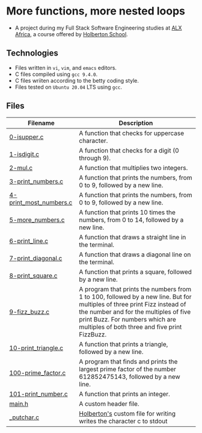 # More functions, more nested loops
 
- A project during my Full Stack Software Engineering studies at [ALX Africa](https://www.alxafrica.com/software-engineering-2022/), a course offered by [Holberton School](https://www.holbertonschool.com/). 

## Technologies 

- Files written in ```vi```, ```vim```, and ```emacs``` editors. 
- C files compiled using ```gcc 9.4.0```.
- C files wriiten according to the betty coding style.
- Files tested on ```Ubuntu 20.04``` LTS using ```gcc```.

## Files

| Filename  | Description |
| ---  | --- |
|[0-isupper.c](0-isupper.c)|A function that checks for uppercase character.|
|[1-isdigit.c](1-isdigit.c)| A function that checks for a digit (0 through 9).|
|[2-mul.c](2-mul.c)|A function that multiplies two integers.|
|[3-print_numbers.c](3-print_numbers.c)|A function that prints the numbers, from 0 to 9, followed by a new line.|
|[4-print_most_numbers.c](4-print_most_numbers.c)|A function that prints the numbers, from 0 to 9, followed by a new line.|
|[5-more_numbers.c](5-more_numbers.c)|A function that prints 10 times the numbers, from 0 to 14, followed by a new line.|
|[6-print_line.c](6-print_line.c)|A function that draws a straight line in the terminal.|
|[7-print_diagonal.c](7-print_diagonal.c)|A function that draws a diagonal line on the terminal.|
|[8-print_square.c](8-print_square.c)|A function that prints a square, followed by a new line.|
|[9-fizz_buzz.c](9-fizz_buzz.c)| A program that prints the numbers from 1 to 100, followed by a new line. But for multiples of three print Fizz instead of the number and for the multiples of five print Buzz. For numbers which are multiples of both three and five print FizzBuzz.|
|[10-print_triangle.c](10-print_triangle.c)|A function that prints a triangle, followed by a new line.|
|[100-prime_factor.c](100-prime_factor.c)| A program that finds and prints the largest prime factor of the number 612852475143, followed by a new line.|
|[101-print_number.c](101-print_number.c)|A function that prints an integer.|
|[main.h](main.h)|A custom header file.|
|[_putchar.c](_putchar.c)|[Holberton's](https://www.holbertonschool.com/) custom file for writing writes the character c to stdout|
